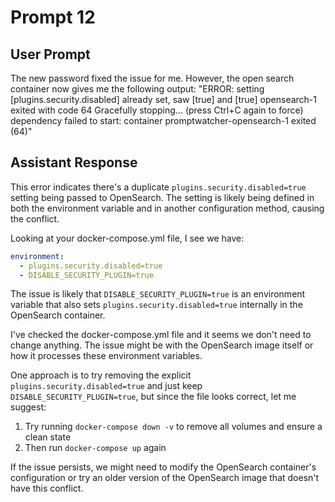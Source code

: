 # Prompt 12

## User Prompt
The new password fixed the issue for me. However, the open search container now gives me the following output:
"ERROR: setting [plugins.security.disabled] already set, saw [true] and [true]
opensearch-1 exited with code 64
Gracefully stopping... (press Ctrl+C again to force)
dependency failed to start: container promptwatcher-opensearch-1 exited (64)"

## Assistant Response
This error indicates there's a duplicate `plugins.security.disabled=true` setting being passed to OpenSearch. The setting is likely being defined in both the environment variable and in another configuration method, causing the conflict.

Looking at your docker-compose.yml file, I see we have:
```yaml
environment:
  - plugins.security.disabled=true
  - DISABLE_SECURITY_PLUGIN=true
```

The issue is likely that `DISABLE_SECURITY_PLUGIN=true` is an environment variable that also sets `plugins.security.disabled=true` internally in the OpenSearch container.

I've checked the docker-compose.yml file and it seems we don't need to change anything. The issue might be with the OpenSearch image itself or how it processes these environment variables.

One approach is to try removing the explicit `plugins.security.disabled=true` and just keep `DISABLE_SECURITY_PLUGIN=true`, but since the file looks correct, let me suggest:

1. Try running `docker-compose down -v` to remove all volumes and ensure a clean state
2. Then run `docker-compose up` again

If the issue persists, we might need to modify the OpenSearch container's configuration or try an older version of the OpenSearch image that doesn't have this conflict.